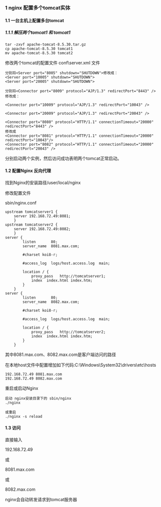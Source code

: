 ### 1 nginx 配置多个tomcat实体



#### 1.1 一台主机上配置多台tomcat

##### 1.1.1 解压两个tomcat1 和 tomcat1

~~~shel
tar -zxvf apache-tomcat-8.5.30.tar.gz
cp apache-tomcat-8.5.30 tomcat1
mv apache-tomcat-8.5.30 tomcat2
~~~



修改两个tomcat的配置文件 conf\server.xml 文件

~~~shel
分别将<Server port="8005" shutdown="SHUTDOWN">修改成：
<Server port="10005" shutdown="SHUTDOWN">
<Server port="20005" shutdown="SHUTDOWN">

~~~

~~~shell
分别将<Connector port="8009" protocol="AJP/1.3" redirectPort="8443" />修改成：

<Connector port="10009" protocol="AJP/1.3" redirectPort="10043" />

<Connector port="20009" protocol="AJP/1.3" redirectPort="20043" />

~~~



~~~shel
<Connector port="8080" protocol="HTTP/1.1" connectionTimeout="20000" redirectPort="8443" />
修改成
<Connector port="8081" protocol="HTTP/1.1" connectionTimeout="20000" redirectPort="10043"/>
<Connector port="8082" protocol="HTTP/1.1" connectionTimeout="20000"  redirectPort="20043" />
~~~



分别启动两个实例，然后访问成功表明两个tomcat正常启动。



#### 1.2 配置Nginx 反向代理

找到Nginx的安装路径/user/local/nginx

修改配置文件

sbin/nginx.conf

~~~shel
upstream tomcatserver1 {  
    server 192.168.72.49:8081;  
    }  
upstream tomcatserver2 {  
    server 192.168.72.49:8082;  
    }  
server {  
        listen       80;  
        server_name  8081.max.com;  
  
        #charset koi8-r;  
  
        #access_log  logs/host.access.log  main;  
  
        location / {  
            proxy_pass   http://tomcatserver1;  
            index  index.html index.htm;  
        }       
    }  
server {  
        listen       80;  
        server_name  8082.max.com;  
  
        #charset koi8-r;  
  
        #access_log  logs/host.access.log  main;  
  
        location / {  
            proxy_pass   http://tomcatserver2;  
            index  index.html index.htm;  
        }          
    }  
~~~



其中8081.max.com、8082.max.com是客户端访问的路径

在本地host文件中配置增加如下代码:C:\Windows\System32\drivers\etc\hosts

~~~shell
192.168.72.49 8081.max.com
192.168.72.49 8082.max.com
~~~



重启或启动Nginx

~~~shel
启动 nginx安装目录下的 sbin/nginx
./nginx

或重启
./nginx -s reload
~~~



#### 1.3 访问

直接输入

192.168.72.49

或

8081.max.com

或

8082.max.com

nginx会自动转发请求到tomcat服务器